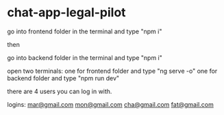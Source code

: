 # chat-app-legal-pilot

go into frontend folder in the terminal and type "npm i"

then 

go into backend folder in the terminal and type "npm i"

open two terminals: 
  one for frontend folder and type "ng serve -o"
  one for backend folder and type "npm run dev"

there are 4 users you can log in with.

logins:
  mar@gmail.com
  mon@gmail.com
  cha@gmail.com
  fat@gmail.com
